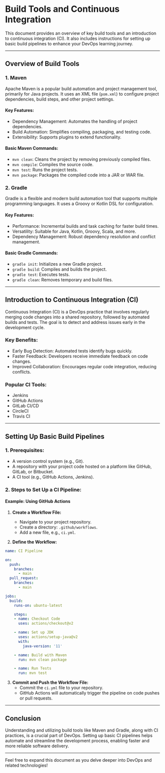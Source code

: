 # Build Tools and Continuous Integration

This document provides an overview of key build tools and an introduction to continuous integration (CI). It also includes instructions for setting up basic build pipelines to enhance your DevOps learning journey.

---

## Overview of Build Tools

### 1. Maven
Apache Maven is a popular build automation and project management tool, primarily for Java projects. It uses an XML file (`pom.xml`) to configure project dependencies, build steps, and other project settings.

#### Key Features:
- Dependency Management: Automates the handling of project dependencies.
- Build Automation: Simplifies compiling, packaging, and testing code.
- Extensibility: Supports plugins to extend functionality.

#### Basic Maven Commands:
- `mvn clean`: Cleans the project by removing previously compiled files.
- `mvn compile`: Compiles the source code.
- `mvn test`: Runs the project tests.
- `mvn package`: Packages the compiled code into a JAR or WAR file.

### 2. Gradle
Gradle is a flexible and modern build automation tool that supports multiple programming languages. It uses a Groovy or Kotlin DSL for configuration.

#### Key Features:
- Performance: Incremental builds and task caching for faster build times.
- Versatility: Suitable for Java, Kotlin, Groovy, Scala, and more.
- Dependency Management: Robust dependency resolution and conflict management.

#### Basic Gradle Commands:
- `gradle init`: Initializes a new Gradle project.
- `gradle build`: Compiles and builds the project.
- `gradle test`: Executes tests.
- `gradle clean`: Removes temporary and build files.

---

## Introduction to Continuous Integration (CI)
Continuous Integration (CI) is a DevOps practice that involves regularly merging code changes into a shared repository, followed by automated builds and tests. The goal is to detect and address issues early in the development cycle.

### Key Benefits:
- Early Bug Detection: Automated tests identify bugs quickly.
- Faster Feedback: Developers receive immediate feedback on code changes.
- Improved Collaboration: Encourages regular code integration, reducing conflicts.

### Popular CI Tools:
- Jenkins
- GitHub Actions
- GitLab CI/CD
- CircleCI
- Travis CI

---

## Setting Up Basic Build Pipelines

### 1. Prerequisites:
- A version control system (e.g., Git).
- A repository with your project code hosted on a platform like GitHub, GitLab, or Bitbucket.
- A CI tool (e.g., GitHub Actions, Jenkins).

### 2. Steps to Set Up a CI Pipeline:

#### Example: Using GitHub Actions
1. **Create a Workflow File:**
   - Navigate to your project repository.
   - Create a directory: `.github/workflows`.
   - Add a new file, e.g., `ci.yml`.

2. **Define the Workflow:**
```yaml
name: CI Pipeline

on:
  push:
    branches:
      - main
  pull_request:
    branches:
      - main

jobs:
  build:
    runs-on: ubuntu-latest

    steps:
    - name: Checkout Code
      uses: actions/checkout@v2

    - name: Set up JDK
      uses: actions/setup-java@v2
      with:
        java-version: '11'

    - name: Build with Maven
      run: mvn clean package

    - name: Run Tests
      run: mvn test
```

3. **Commit and Push the Workflow File:**
   - Commit the `ci.yml` file to your repository.
   - GitHub Actions will automatically trigger the pipeline on code pushes or pull requests.

---

## Conclusion
Understanding and utilizing build tools like Maven and Gradle, along with CI practices, is a crucial part of DevOps. Setting up basic CI pipelines helps automate and streamline the development process, enabling faster and more reliable software delivery.

---

Feel free to expand this document as you delve deeper into DevOps and related technologies!

